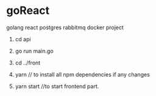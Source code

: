 # goReact
golang react postgres rabbitmq docker project

1. cd api
2. go run main.go

3. cd ../front
4. yarn  // to install all npm dependencies if any changes 
5. yarn start //to start frontend part.
